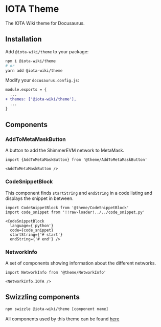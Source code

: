 # IOTA Theme

The IOTA Wiki theme for Docusaurus.

## Installation

Add `@iota-wiki/theme` to your package:

```bash
npm i @iota-wiki/theme
# or
yarn add @iota-wiki/theme
```

Modify your `docusaurus.config.js`:

```diff
module.exports = {
  ...
+ themes: ['@iota-wiki/theme'],
  ...
}
```

## Components

### AddToMetaMaskButton

A button to add the ShimmerEVM network to MetaMask.

```
import {AddToMetaMaskButton} from '@theme/AddToMetaMaskButton'

<AddToMetaMaskButton />
```

### CodeSnippetBlock

This component finds `startString` and `endString` in a code listing and displays the snippet in between.

```
import CodeSnippetBlock from '@theme/CodeSnippetBlock'
import code_snippet from '!!raw-loader!../../code_snippet.py'

<CodeSnippetBlock
  language={'python'}
  code={code_snippet}
  startString={'# start'}
  endString={'# end'} />
```

### NetworkInfo

A set of components showing information about the different networks.

```
import NetworkInfo from '@theme/NetworkInfo'

<NetworkInfo.IOTA />
```

## Swizzling components

```bash
npm swizzle @iota-wiki/theme [component name]
```

All components used by this theme can be found [here](https://github.com/iota-wiki/iota-wiki/tree/main/theme/src/theme)
